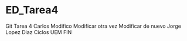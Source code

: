 # ED_Tarea4
Git Tarea 4
Carlos
Modifico
Modificar otra vez
Modificar de nuevo
Jorge Lopez Diaz
Ciclos UEM
FIN
